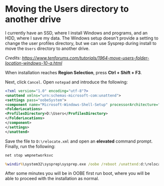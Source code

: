 # Moving the Users directory to another drive

I currently have an SSD, where I install Windows and programs, and an HDD, where I save my data. The Windows setup doesn't provide a setting to change the user profiles directory, but we can use Sysprep during install to move the `Users` directory to another drive.

_Credits: https://www.tenforums.com/tutorials/1964-move-users-folder-location-windows-10-a.html_

When installation reaches **Region Selection**, press **Ctrl + Shift + F3**.

Next, click `Cancel`. Open `notepad` and introduce the following:

```xml
<?xml version="1.0" encoding="utf-8"?>
<unattend xmlns="urn:schemas-microsoft-com:unattend">
<settings pass="oobeSystem">
<component name="Microsoft-Windows-Shell-Setup" processorArchitecture="amd64" publicKeyToken="31bf3856ad364e35" language="neutral" versionScope="nonSxS" xmlns:wcm="http://schemas.microsoft.com/WMIConfig/2002/State" xmlns:xsi="http://www.w3.org/2001/XMLSchema-instance">
<FolderLocations>
<ProfilesDirectory>D:\Users</ProfilesDirectory>
</FolderLocations>
</component>
</settings>
</unattend>
```

Save the file to `D:\relocate.xml` and open an **elevated** command prompt. Finally, run the following:

```bat
net stop wmpnetworksvc

%windir%\system32\sysprep\sysprep.exe /oobe /reboot /unattend:d:\relocate.xml
```

After some minutes you will be in OOBE first run boot, where you will be able to proceed with the installation as normal.